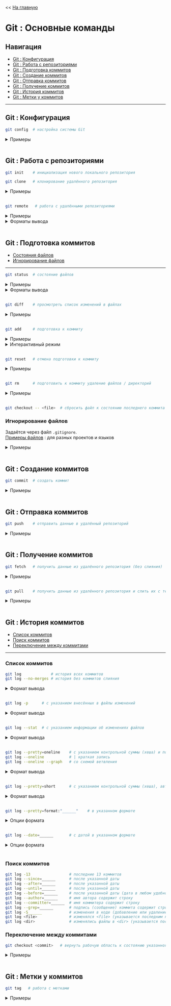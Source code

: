 << [На главную](./README.md)

# Git : Основные команды

## Навигация

- [Git : Конфигурация](#git--конфигурация)
- [Git : Работа с репозиториями](#git--работа-с-репозиториями)
- [Git : Подготовка коммитов](#git--подготовка-коммитов)
- [Git : Создание коммитов](#git--создание-коммитов)
- [Git : Отправка коммитов](#git--отправка-коммитов)
- [Git : Получение коммитов](#git--получение-коммитов)
- [Git : История коммитов](#git--история-коммитов)
- [Git : Метки у коммитов](#git--метки-у-коммитов)

---

## Git : Конфигурация

<a id="config"></a>

```bash
git config  # настройка системы Git
```

<details>
<summary>Примеры</summary>

```bash
git config --list                         # список текущей конфигурации
git config --l                            # | краткая запись

git config --global user.name "____"      # имя пользователя (будет привязываться к коммитам)
git config --global user.email "____"     # email пользователя (будет привязываться к коммитам)

git config --global credential.helper cache           # запоминать на несколько минут введённый пароль

git config --global alias.<co> <command>              # псевдоним (git <co> === git <command>)
git config --global alias.<co> '<command> <option>'   # псевдоним (git <co> === git <command> <option>)
```

</details><br>

## Git : Работа с репозиториями

<a id="init"></a>

```bash
git init    # инициализация нового локального репозитория
```

<a id="clone"></a>

```bash
git clone   # клонирование удалённого репозитория
```

<details>
<summary>Примеры</summary>

```bash
git clone <repo>          # с созданием новой директории
                          # | имя новой директории = название репозитория
git clone <repo> <dir>    # в указанную директорию
                          # | если директория <dir> не найдена, она будет создана
```

</details><br>

<a id="remote"></a>

```bash
git remote   # работа с удалёнными репозиториями
```

<details>
<summary>Примеры</summary>

```bash
git remote                              # узнать названия репозиториев
git remote -v                           # узнать адреса для чтения и записи
git remote add <remote> <url>           # добавить удалённый репозиторий и назвать его <remote>
git remote rename <remote> <remote_new> # переименовать репозиторий <remote>
git remote rm <remote>                  # удалить репозиторий <remote>

git remote show <remote>                # получение информации об удалённом репозитории
```

</details>

<details>
<summary>Форматы вывода</summary>

```bash
# git remote show <remote>
# ---------------------------------------------------
* remote origin                                     # <remote> репозитория
  Fetch URL: https://github.com/cgehuzi/cgehuzi.git # <url> для получения коммитов
  Push  URL: https://github.com/cgehuzi/cgehuzi.git # <url> для отправки коммитов
  HEAD branch: master                               # активная ветка <branch>
  Remote branches:                                  # | список отслеживаемых удалённых веток
    bash    tracked                                 # |
    english tracked                                 # |
    git     tracked                                 # |
    js      tracked                                 # |
    master  tracked                                 # |
    notes   tracked                                 # \
  Local branches configured for 'git pull':         # | список веток, из которыч будут получены изменения
    git    merges with remote git                   # |
    master merges with remote master                # \
  Local refs configured for 'git push':             # | список веток, в которые будут отправлены изменения
    git    pushes to git    (fast-forwardable)      # |
    master pushes to master (up to date)            # \
# ---------------------------------------------------
```

</details><br>

## Git : Подготовка коммитов

- [Состояния файлов](#состояния-файлов)
- [Игнорирование файлов](#игнорирование-файлов)

---

<a id="status"></a>

```bash
git status  # состояние файлов
```

<details>
<summary>Примеры</summary>

```bash
git status          # определение состояния файлов (подробно)
git status --short  # определение состояния файлов (коротко)
git status -s       # | краткая запись
```

</details>

<details>
<summary>Форматы вывода</summary>

```bash
# git status
# --------------------------------------------------
On branch master
Your branch is up to date with 'origin/master'.

Changes to be committed:
  (use "git restore --staged <file>..." to unstage)
        new file:   file_1
        new file:   file_2
        new file:   file_3
        modified:   file_4
        deleted:    file_5

Changes not staged for commit:
  (use "git add/rm <file>..." to update what will be committed)
  (use "git restore <file>..." to discard changes in working directory)
        modified:   file_1
        deleted:    file_4
        modified:   file_5
        deleted:    file_6

Untracked files:
  (use "git add <file>..." to include in what will be committed)
        file_7
# --------------------------------------------------

# git status -s
# ------------------
AM file_1
A  file_2
AD file_3
D  file_4
MM file_5
 D file_6
?? file_7
# ------------------
```

- **Первая колонка (A,A,A,D,M)** - `Changes to be committed`<br>
  состояния файлов в момент подготовки их к коммиту

- **Вторая колонка (M,D,M,D)** - `Changes not staged for commit`<br>
  состояния файлов, не подготовленных к коммиту

- **??** - `Untracked files`<br>
  не отслеживаемые (новые) файлы

</details><br>

<a id="diff"></a>

```bash
git diff    # просмотреть список изменений в файлах
```

<details>
<summary>Примеры</summary>

```bash
git diff            # не подготовленные к коммиту (not staged)
git diff --staged   # подготовленные к коммиту (staged)
```

</details><br>

<a id="add"></a>

```bash
git add     # подготовка к коммиту
```

<details>
<summary>Примеры</summary>

```bash
git add .         # все файлы
git add <file>    # один файл
git add <dir>     # все файлы в директории (включая файлы поддиректориях)
git add -i        # подготовка к коммиту (интерактивный режим)
git add --patch   # подготовка к коммиту (с запросом по каждому изменению)
git add -p        # | краткая запись
```

</details>

<details>
<summary>Интерактивный режим</summary>

- `1` : status — посмотреть состояние файлов
- `2` : update — добавить файлы в индекс (подготовить к коммиту)
- `3` : revert - исключить файлы из индекса
- `4` : add untracked - добавить неотслеживаемые файлы
- `5` : patch - добавить в индекс часть изменений

  Запросит решение по каждому изменению

  - `y` — добавить это изменение
  - `n` — не добавлять это изменение
  - `q` — выход
  - `a` — добавить это и все последующие изменения
  - `d` — не добавлять это и все последующие изменения
  - `j` — отложить решение, перейти к следующему изменению (не обработанному)
  - `J` — отложить решение, перейти к следующему изменению
  - `k` — отложить решение, перейти к предыдущему изменению (не обработанному)
  - `K` — отложить решение, перейти к предыдущему изменению
  - `g` — перйти к другому изменению (покажется список)
  - `/` — найти изменение при помощи регулярного выражения
  - `e` — отредактировать изменение (редактор [vim](./bash#vim))
  - `s` — разбить изменение на части
  - `?` - вызов справки

- `6` : diff — посмотреть изменения, добавленные в индекс
- `7` : quit — выход
- `8` : help — вызов справки

[Подробнее](https://git-scm.com/book/ru/v2/%D0%98%D0%BD%D1%81%D1%82%D1%80%D1%83%D0%BC%D0%B5%D0%BD%D1%82%D1%8B-Git-%D0%98%D0%BD%D1%82%D0%B5%D1%80%D0%B0%D0%BA%D1%82%D0%B8%D0%B2%D0%BD%D0%BE%D0%B5-%D0%B8%D0%BD%D0%B4%D0%B5%D0%BA%D1%81%D0%B8%D1%80%D0%BE%D0%B2%D0%B0%D0%BD%D0%B8%D0%B5)

</details><br>

<a id="reset"></a>

```bash
git reset   # отмена подготовки к коммиту
```

<details>
<summary>Примеры</summary>

```bash
git reset .         # все файлы
git reset <file>    # один файл
git reset <dir>     # все файлы в директории (включая файлы поддиректориях)
```

</details><br>

<a id="rm"></a>

```bash
git rm      # подготовить к коммиту удаление файлов / директорий
```

<details>
<summary>Примеры</summary>

```bash
git rm <file>           # один файл (также удалить из рабочего каталога)
git rm -r <dir>         # все файлы в директории (также удалить из рабочего каталога)
git rm --cached <file>  # один файл (но оставить в рабочем каталоге)
git rm --cached <dir>   # все файлы в директории (но оставить в рабочем каталоге)
git rm \*.jpg           # все файлы .jpg
```

</details><br>

```bash
git checkout -- <file>  # сбросить файл к состоянию последнего коммита
```

### Игнорирование файлов

<a id="gitignore"></a>

Задаётся через файл `.gitignore`.<br>
[Примеры файлов](https://github.com/github/gitignore) : для разных проектов и языков

<details>
<summary>Примеры</summary>

```bash
*.a           # исключить все файлы .a
!lib.a        # но не исключать файлы lib.a
/TODO         # исключить все файлы TODO в корневой директории
build/        # исключить все файлы в директориях build
doc/*.txt     # исключить doc/notes.txt (но не исключать doc/server/arch.txt)
lib/**/*.txt  # исключить все файлы .txt в директориях lib
```

</details><br>

## Git : Создание коммитов

<a id="commit"></a>

```bash
git commit  # создать коммит
```

<details>
<summary>Примеры</summary>

```bash
git commit                    # без указания подписи (откроется редактор vim)
git commit -m "____"          # с указанием подписи

git commit --amend            # отредактировать предыдущий коммит
git commit --amend            # без указания подписи (откроется редактор vim)
git commit --amend -m "____"  # с указанием подписи
```

Управление редактором [vim](./bash#vim)

</details><br>

## Git : Отправка коммитов

<a id="push"></a>

```bash
git push    # отправить данные в удалённый репозиторий
```

<details>
<summary>Примеры</summary>

```bash
git push                    # отправить данные в текущий репозиторий
git push <remote>           # в репозиторий <remote>
git push <remote> <branch>  # в ветку <branch> репозитория <remote>
```

</details><br>

## Git : Получение коммитов

<a id="fetch"></a>

```bash
git fetch   # получить данные из удалённого репозитория (без слияния)
```

<details>
<summary>Примеры</summary>

```bash
git fetch                       # из текущего репозитория
git fetch <remote>              # из репозитория <remote> (по умолчнию = origin)
git fetch <remote> <branch>     # из ветки <branch> репозитория <remote>
```

</details><br>

<a id="pull"></a>

```bash
git pull    # получить данные из удалённого репозитория и слить их с текущими
```

<details>
<summary>Примеры</summary>

```bash
git pull                    # получить данные из текущего репозитория
git pull <remote>           # из репозитория <remote> (по умолчнию = origin)
git pull <remote> <branch>  # из ветки <branch> репозитория <remote>
```

</details><br>

## Git : История коммитов

- [Список коммитов](#список-коммитов)
- [Поиск коммитов](#поиск-коммитов)
- [Переключение между коммитами](#переключение-между-коммитами)

---

### Список коммитов

<a id="log"></a>

```bash
git log             # история всех коммитов
git log --no-merges # история без коммитов слияния
```

<details>
<summary>Формат вывода</summary>

```bash
commit b36cc24d92bff500f7cf800b648ae50e73c5f169     # SHA-1 контрольная сума (хеш)
Author: cgehuzi <mail.cgehuzi@gmail.com>            # email, указанный при коммите
Date:   Sun Jan 19 13:30:09 2020 +0300              # дата создания коммита

    [ bash ] - add diff                             # подпись к коммиту

commit 3364c727dda26505e895caa805186414d7164595
Author: cgehuzi <mail.cgehuzi@gmail.com>
Date:   Sat Jan 18 17:49:56 2020 +0300

    [ math ] - add fix
```

Управление редактором [vim](./bash#vim)

</details><br>

```bash
git log -p      # с указанием внесённых в файлы изменений
```

<details>
<summary>Формат вывода</summary>

```bash
commit b36cc24d92bff500f7cf800b648ae50e73c5f169     # SHA-1 контрольная сума (хеш)
Author: cgehuzi <mail.cgehuzi@gmail.com>            # email, указанный при коммите
Date:   Sun Jan 19 13:30:09 2020 +0300              # дата создания коммита

    [ bash ] - add diff                             # подпись к коммиту

diff --git a/sources/guide--bash.md b/sources/guide--bash.md
index 25e78a9..8f21ae7 100644
--- a/sources/guide--bash.md
+++ b/sources/guide--bash.md
@@ -29,10 +29,14 @@
 ______                                             # | контекст
 ______                                             # | контекст
 ______                                             # | контекст
-________                                           # удалённая строка
+________                                           # добавленная строка
 ______                                             # | контекст
 ______                                             # | контекст
 ______                                             # | контекст
```

</details><br>

```bash
git log --stat  # с указанием информации об изменениях файлов
```

<details>
<summary>Формат вывода</summary>

```bash
commit 3fbcd8545fef31220e301b773b50b57dd9a759dc     # SHA-1 контрольная сума (хеш)
Author: cgehuzi <mail.cgehuzi@gmail.com>            # email, указанный при коммите
Date:   Fri Jan 17 15:12:25 2020 +0300              # дата создания коммита

    [ lodash ] - add some methods                   # подпись к коммиту

 README.md                   |   3 ++-              # количество изменённых строк
 sources/english--levels.md  |   4 +++-
 sources/english--sources.md |   4 +++-
 sources/guide--babel.md     |   4 +++-
 sources/guide--bash.md      |   4 +++-
 sources/guide--git.md       |   4 +++-
 sources/guide--node-js.md   |   4 +++-
 sources/js--array.md        |   4 +++-
 sources/js--map.md          |   4 +++-
 sources/js--math.md         |   4 +++-
 sources/js--set.md          |   4 +++-
 sources/js--string.md       |   4 +++-
 sources/js-lodash.md        | 113 ++++++ ... +++
 sources/note--dictionary.md |   4 +++-
 sources/note--podcasts.md   |   4 +++-
 sources/note--soft.md       |   4 +++-
 16 files changed, 157 insertions(+), 15 deletions(-)   # общая статистика изменений
```

</details><br>

```bash
git log --pretty=oneline    # с указанием контрольной суммы (хеша) и подписи
git log --oneline           # | краткая запись
git log --oneline --graph   # со схемой ветвления
```

<details>
<summary>Формат вывода</summary>

```bash
# git log --pretty=oneline
# -----------------------------------------
68cc805d693af489769e9c226d0cef0cad64d674 (HEAD -> git, origin/master, origin/git, origin/HEAD, master) fix merge
d0f2fe2ce4cf84ef60a38c47f37bf07b3a8072c2 add tag
a88a6ee9c4e2ece045c553062c8150aaba963da7 add tag
4e9abc1dfa5224dc2b267aab131828f9b3c457be add remote, fetch, pull and push commands
af8d77ee2a8d525e00d5d9332c7e7020a776a591 merge git
7f8d73a4841afc2b67e9d645d1fb4b766e20b7b5 add git-branch file
# -----------------------------------------

# git log --oneline
# -----------------------------------------
68cc805 (HEAD -> git, origin/master, origin/git, origin/HEAD, master) fix merge
d0f2fe2 add tag
a88a6ee add tag
4e9abc1 add remote, fetch, pull and push commands
af8d77e merge git
7f8d73a add git-branch file
# -----------------------------------------

# git log --oneline --graph
# -----------------------------------------
*   68cc805 (HEAD -> git, origin/master, origin/git, origin/HEAD, master) fix merge
|\
| * a88a6ee add tag
* | d0f2fe2 add tag
|/
* 4e9abc1 add remote, fetch, pull and push commands
*   af8d77e merge git
|\
| * 7f8d73a add git-branch file
# -----------------------------------------
```

</details><br>

```bash
git log --pretty=short      # с указанием контрольной суммы (хеша), автора и подписи
```

<details>
<summary>Формат вывода</summary>

```bash
commit f9e5cdfed4ec21915790310c4b229843fa3f5bc1
Author: cgehuzi <mail.cgehuzi@gmail.com>

    [ bash ] - add patch

commit b36cc24d92bff500f7cf800b648ae50e73c5f169
Author: cgehuzi <mail.cgehuzi@gmail.com>

    [ bash ] - add diff
```

</details><br>

```bash
git log --pretty=format:"______"    # в указанном формате
```

<details>
<summary>Опции формата</summary>

| Опция | Описание вывода               | Пример вывода                            |
| ----- | ----------------------------- | ---------------------------------------- |
| %H    | Хеш : коммита                 | b23cc73df5e3ebd01f1d088d5ef0d6e57b99b9bc |
| %h    | Хеш : коммита (сокращённый)   | b23cc73                                  |
| %T    | Хеш : дерева                  | 5f7239e6b94a39389d5d3e6066faab7cd655b835 |
| %t    | Хеш : дерева (сокращённый)    | 5f7239e                                  |
| %P    | Хеш : родителей               | f9e5cdfed4ec21915790310c4b229843fa3f5bc1 |
| %p    | Хеш : родителей (сокращённый) | f9e5cdf                                  |
| %an   | Автор : имя                   | cgehuzi                                  |
| %ae   | Автор : email                 | mail.cgehuzi@gmail.com                   |
| %ad   | Автор : дата                  | Sun Jan 19 15:11:54 2020 +0300           |
| %ar   | Автор : относительная дата    | 75 minutes ago                           |
| %cn   | Коммитер : имя                | cgehuzi                                  |
| %ce   | Коммитер : email              | mail.cgehuzi@gmail.com                   |
| %cd   | Коммитер : дата               | Sun Jan 19 15:11:54 2020 +0300           |
| %cr   | Коммитер : относительная дата | 75 minutes ago                           |
| %s    | Подпись                       | [ git ] - add log                        |

Формат даты задаётся аргументом `--date=______`

</details><br>

```bash
git log --date=______       # с датой в указанном формате
```

<details>
<summary>Опции формата</summary>

| Опция      | Пример вывода                   |
| ---------- | ------------------------------- |
| relative   | 2 hours ago                     |
| local      | Sun Jan 19 15:11:54 2020        |
| iso        | 2020-01-19 15:11:54 +0300       |
| iso-strict | 2020-01-19T15:11:54+03:00       |
| rfc        | Sun, 19 Jan 2020 15:11:54 +0300 |
| short      | 2020-01-19                      |
| raw        | 1579435914 +0300                |
| human      | 2 hours ago                     |
| unix       | 1579435914                      |

Формат даты задаётся аргументом `--date=______`

</details><br>

### Поиск коммитов

```bash
git log -13                 # последние 13 коммитов
git log --since=______      # после указанной даты
git log --after=______      # после указанной даты
git log --until=______      # после указанной даты
git log --before=______     # после указанной даты (дата в любом удобном формате)
git log --author=______     # имя автора содержит строку
git log --committer=______  # имя коммитера содержит строку
git log --grep=______       # подпись (сообщение) коммита содержит строку
git log -S______            # изменения в коде (добавление или удаление) содержит строку
git log <file>              # изменялся <file> (указывается последним параметром)
git log <dir>               # изменялись файлы в <dir> (указывается последним параметром)
```

### Переключение между коммитами

```bash
git checkout <commit>   # вернуть рабочую область к состоянию указанного коммита
```

<details>
<summary>Примеры</summary>

```bash
git checkout b23cc73df5e3ebd01f1d088d5ef0d6e57b99b9bc   # с указанием полного хеша
git checkout b23cc73                                    # с указанием сокращённого хеша
```

</details><br>

## Git : Метки у коммитов

```bash
git tag   # работа с метками
```

<details>
<summary>Примеры</summary>

```bash
git tag                               # показать теги в алфовитном порядке
git tag -l "____*"                    # поиск тегов по шаблону

git tag <tagname>                     # создать легковесный тег
git tag -a <tagname> -m "____"        # создать аннотированный тег (с комментом)
git tag -a <tagname> <commit>         # создать тег для коммита из истории

git push <remote> <tagname>           # отправить метку в удалённый репозиторий
git push <remote> --tags              # отправить все метки в удалённый репозиторий

git tag -d <tagname>                  # удалить тег локально
git push <remote> --delete <tagname>  # удалить тег из удалённого репозитория
```

</details><br>
